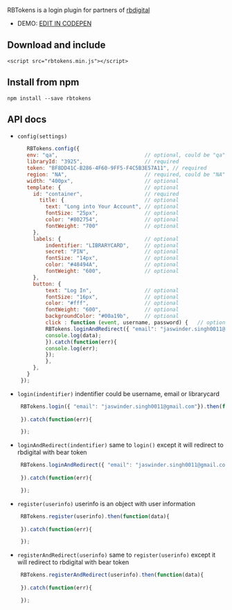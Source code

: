 RBTokens is a login plugin for partners of [rbdigital](http://rbdigital.rbdigital.com/)

* DEMO: [EDIT IN CODEPEN](https://codepen.io/dongfang_mao/pen/zMmWxY)


## Download and include
```
<script src="rbtokens.min.js"></script>
```

## Install from npm
```
npm install --save rbtokens
```

## API docs
- `config(settings)`

   ```js
      RBTokens.config({
      env: "qa",                            // optional, could be "qa", "stage", "uat" or "prod". default is "prod"
      libraryId: "3925",                    // required
      token: "BF8DD41C-B286-4F60-9FF5-F4C5B3E57A11", // required 
      region: "NA",                         // required, could be "NA" or "EU"
      width: "400px",                       // optional 
      template: {                           // optional  
        id: "container",                    // required 
          title: {                          // optional
            text: "Long into Your Account", // optional
            fontSize: "25px",               // optional
            color: "#802754",               // optional
            fontWeight: "700"               // optional
        },
        labels: {                           // optional
            indentifier: "LIBRARYCARD",     // optional
            secret: "PIN",                  // optional
            fontSize: "14px",               // optional
            color: "#48494A",               // optional
            fontWeight: "600",              // optional
        },
        button: {
            text: "Log In",                 // optional
            fontSize: "16px",               // optional
            color: "#fff",                  // optional
            fontWeight: "600",              // optional
            backgroundColor: "#00a19b",     // optional
            click : function (event, username, password) {   // optional, click event handler 
		    RBTokens.loginAndRedirect({ "email": "jaswinder.singh0011@gmail.com"}).then(function(data){
			console.log(data);
		    }).catch(function(err){
			console.log(err);
		    });
            },
        },
      }
    });
  ```
- `login(indentifier)` indentifier could be username, email or librarycard
   ```js
    RBTokens.login({ "email": "jaswinder.singh0011@gmail.com"}).then(function(data){
	
    }).catch(function(err){

    });
   ```
- `loginAndRedirect(indentifier)` same to `login()` except it will redirect to rbdigital with bear token
   ```js
    RBTokens.loginAndRedirect({ "email": "jaswinder.singh0011@gmail.com"}).then(function(data){
	
    }).catch(function(err){

    });
   ```
- `register(userinfo)` userinfo is an object with user information
   ```js
    RBTokens.register(userinfo).then(function(data){
	
    }).catch(function(err){

    });
   ```
- `registerAndRedirect(userinfo)` same to `register(userinfo)` except it will redirect to rbdigital with bear token
   ```js
    RBTokens.registerAndRedirect(userinfo).then(function(data){
	
    }).catch(function(err){

    });
   ```
